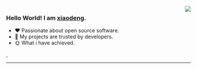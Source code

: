 <img align="right" style="pointer-events:none;" src="https://github-readme-stats.vercel.app/api?username=Allen-Xiaodeng&show_icons=true&icon_color=E65A65&text_color=adbac7&bg_color=2d333b&hide_title=true&hide_border=true" />
 
### Hello World! I am <b><a target="_blank" href="javascript:;">xiaodeng</a></b>.
 
- :hearts: Passionate about open source software. 
- :1st_place_medal: My projects are trusted by developers.
- :sun_with_face: What i have achieved.
 
<a href="https://blog.csdn.net/qq_44482197?type=blog">
    <img src="https://img.shields.io/badge/CSDN Page View-2k-E65A65.svg" alt="" title="xiaodeng的csdn" />
</a>
 
<a href="https://www.zhihu.com/people/fall-92-99">
    <img src="https://img.shields.io/badge/Tencentcloud Page View-2k-blue.svg" alt="" title="xiaodeng的知乎" />
</a>
 
---

